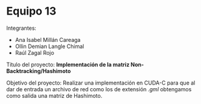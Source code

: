# Equipo 13

Integrantes:
* Ana Isabel Millán Careaga
* Ollin Demian Langle Chimal
* Raúl Zagal Rojo

Título del proyecto: **Implementación de la matriz Non-Backtracking/Hashimoto**

Objetivo del proyecto: Realizar una implementación en CUDA-C para que al dar de entrada un archivo de red como los de extensión _.gml_ obtengamos como salida una matriz de Hashimoto.
